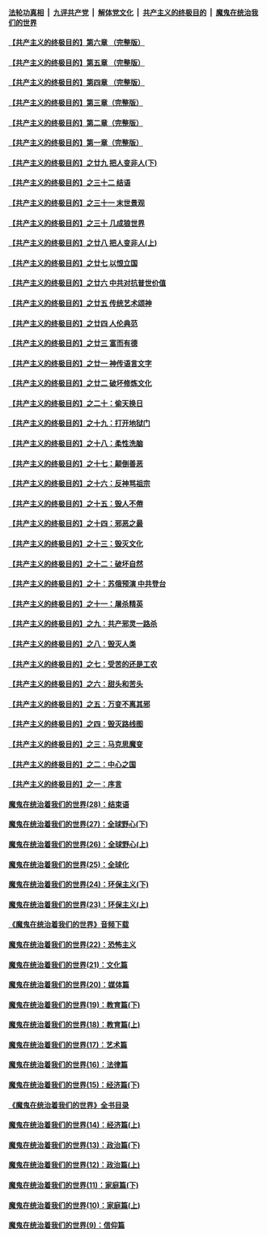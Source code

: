 

####  [法轮功真相](../../../../basic/blob/master/README.md?t=06231331) &nbsp;|&nbsp; [九评共产党](../../../../9ping.md/blob/master/README.md?t=06231331) &nbsp;|&nbsp; [解体党文化](../../../../jtdwh.md/blob/master/README.md?t=06231331)  &nbsp;|&nbsp; [共产主义的终极目的](../../../../gczydzjmd.md/blob/master/README.md?t=06231331) &nbsp;|&nbsp; [魔鬼在统治我们的世界](../../../../mgztzwmdsj.md/blob/master/README.md?t=06231331) 

#### [【共产主义的终极目的】第六章 （完整版）](../pages/nsc422/n11428913.md?t=06231331) 

#### [【共产主义的终极目的】第五章 （完整版）](../pages/nsc422/n11428912.md?t=06231331) 

#### [【共产主义的终极目的】第四章 （完整版）](../pages/nsc422/n11428907.md?t=06231331) 

#### [【共产主义的终极目的】第三章（完整版）](../pages/nsc422/n11428848.md?t=06231331) 

#### [【共产主义的终极目的】第二章（完整版）](../pages/nsc422/n11428831.md?t=06231331) 

#### [【共产主义的终极目的】第一章（完整版）](../pages/nsc422/n11417651.md?t=06231331) 

#### [【共产主义的终极目的】之廿九 把人变非人(下)](../pages/nsc422/n11344140.md?t=06231331) 

#### [【共产主义的终极目的】之三十二 结语](../pages/nsc422/n11360535.md?t=06231331) 

#### [【共产主义的终极目的】之三十一 末世景观](../pages/nsc422/n11351129.md?t=06231331) 

#### [【共产主义的终极目的】之三十 几成狼世界](../pages/nsc422/n11348280.md?t=06231331) 

#### [【共产主义的终极目的】之廿八 把人变非人(上)](../pages/nsc422/n11340492.md?t=06231331) 

#### [【共产主义的终极目的】之廿七 以恨立国](../pages/nsc422/n11336944.md?t=06231331) 

#### [【共产主义的终极目的】之廿六 中共对抗普世价值](../pages/nsc422/n11324785.md?t=06231331) 

#### [【共产主义的终极目的】之廿五 传统艺术颂神](../pages/nsc422/n11296396.md?t=06231331) 

#### [【共产主义的终极目的】之廿四 人伦典范](../pages/nsc422/n11296397.md?t=06231331) 

#### [【共产主义的终极目的】之廿三 富而有德](../pages/nsc422/n11283598.md?t=06231331) 

#### [【共产主义的终极目的】之廿一 神传语言文字](../pages/nsc422/n11263265.md?t=06231331) 

#### [【共产主义的终极目的】之廿二 破坏修炼文化](../pages/nsc422/n11245728.md?t=06231331) 

#### [【共产主义的终极目的】之二十：偷天换日](../pages/nsc422/n11238846.md?t=06231331) 

#### [【共产主义的终极目的】之十九：打开地狱门](../pages/nsc422/n11206376.md?t=06231331) 

#### [【共产主义的终极目的】之十八：柔性洗脑](../pages/nsc422/n11199994.md?t=06231331) 

#### [【共产主义的终极目的】之十七：颠倒善恶](../pages/nsc422/n11179782.md?t=06231331) 

#### [【共产主义的终极目的】之十六：反神骂祖宗](../pages/nsc422/n11166798.md?t=06231331) 

#### [【共产主义的终极目的】之十五：毁人不倦](../pages/nsc422/n11166792.md?t=06231331) 

#### [【共产主义的终极目的】之十四：邪恶之最](../pages/nsc422/n11150249.md?t=06231331) 

#### [【共产主义的终极目的】之十三：毁灭文化](../pages/nsc422/n11135227.md?t=06231331) 

#### [【共产主义的终极目的】之十二：破坏自然](../pages/nsc422/n11135214.md?t=06231331) 

#### [【共产主义的终极目的】之十：苏俄预演 中共登台](../pages/nsc422/n11118424.md?t=06231331) 

#### [【共产主义的终极目的】之十一：屠杀精英](../pages/nsc422/n11118442.md?t=06231331) 

#### [【共产主义的终极目的】之九：共产邪灵一路杀](../pages/nsc422/n11114139.md?t=06231331) 

#### [【共产主义的终极目的】之八：毁灭人类](../pages/nsc422/n11108503.md?t=06231331) 

#### [【共产主义的终极目的】之七：受苦的还是工农](../pages/nsc422/n11101809.md?t=06231331) 

#### [【共产主义的终极目的】之六：甜头和苦头](../pages/nsc422/n11096971.md?t=06231331) 

#### [【共产主义的终极目的】之五：万变不离其邪](../pages/nsc422/n11091285.md?t=06231331) 

#### [【共产主义的终极目的】之四：毁灭路线图](../pages/nsc422/n11086284.md?t=06231331) 

#### [【共产主义的终极目的】之三：马克思魔变](../pages/nsc422/n11061941.md?t=06231331) 

#### [【共产主义的终极目的】之二：中心之国](../pages/nsc422/n11047728.md?t=06231331) 

#### [【共产主义的终极目的】之一：序言](../pages/nsc422/n11086077.md?t=06231331) 

#### [魔鬼在统治着我们的世界(28)：结束语](../pages/nsc422/n10936246.md?t=06231331) 

#### [魔鬼在统治着我们的世界(27)：全球野心(下)](../pages/nsc422/n10928319.md?t=06231331) 

#### [魔鬼在统治着我们的世界(26)：全球野心(上)](../pages/nsc422/n10900318.md?t=06231331) 

#### [魔鬼在统治着我们的世界(25)：全球化](../pages/nsc422/n10788205.md?t=06231331) 

#### [魔鬼在统治着我们的世界(24)：环保主义(下)](../pages/nsc422/n10695307.md?t=06231331) 

#### [魔鬼在统治着我们的世界(23)：环保主义(上)](../pages/nsc422/n10688613.md?t=06231331) 

#### [《魔鬼在统治着我们的世界》音频下载](../pages/nsc422/n10635553.md?t=06231331) 

#### [魔鬼在统治着我们的世界(22)：恐怖主义](../pages/nsc422/n10614727.md?t=06231331) 

#### [魔鬼在统治着我们的世界(21)：文化篇](../pages/nsc422/n10597706.md?t=06231331) 

#### [魔鬼在统治着我们的世界(20)：媒体篇](../pages/nsc422/n10586579.md?t=06231331) 

#### [魔鬼在统治着我们的世界(19)：教育篇(下)](../pages/nsc422/n10564808.md?t=06231331) 

#### [魔鬼在统治着我们的世界(18)：教育篇(上)](../pages/nsc422/n10526970.md?t=06231331) 

#### [魔鬼在统治着我们的世界(17)：艺术篇](../pages/nsc422/n10499093.md?t=06231331) 

#### [魔鬼在统治着我们的世界(16)：法律篇](../pages/nsc422/n10485969.md?t=06231331) 

#### [魔鬼在统治着我们的世界(15)：经济篇(下)](../pages/nsc422/n10469975.md?t=06231331) 

#### [《魔鬼在统治着我们的世界》全书目录](../pages/nsc422/n10464261.md?t=06231331) 

#### [魔鬼在统治着我们的世界(14)：经济篇(上)](../pages/nsc422/n10457370.md?t=06231331) 

#### [魔鬼在统治着我们的世界(13)：政治篇(下)](../pages/nsc422/n10448270.md?t=06231331) 

#### [魔鬼在统治着我们的世界(12)：政治篇(上)](../pages/nsc422/n10444576.md?t=06231331) 

#### [魔鬼在统治着我们的世界(11)：家庭篇(下)](../pages/nsc422/n10440961.md?t=06231331) 

#### [魔鬼在统治着我们的世界(10)：家庭篇(上)](../pages/nsc422/n10435448.md?t=06231331) 

#### [魔鬼在统治着我们的世界(9)：信仰篇](../pages/nsc422/n10432159.md?t=06231331) 

